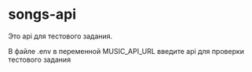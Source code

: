 # songs-api

Это api для тестового задания.

В файле .env в переменной MUSIC_API_URL введите api для проверки тестового задания
